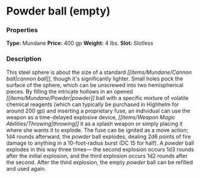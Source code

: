 ﻿---
Title: "Powder ball (empty)"
Type: "Mundane"
Price: "400 gp"
Weight: "4 lbs."
Slot: "Slotless"
Description: |
  "This steel sphere is about the size of a standard cannon ball, though it's significantly lighter. Small holes pock the surface of the sphere, which can be unscrewed into two hemispherical pieces. By filling the intricate hollows in an opened powder ball with a specific mixture of volatile chemical reagents (which can typically be purchased in Highhelm for around 200 gp) and inserting a proprietary fuse, an individual can use the weapon as a time-delayed explosive device, throwing it as a splash weapon or simply placing it where she wants it to explode. The fuse can be ignited as a move action; 1d4 rounds afterward, the powder ball explodes, dealing 2d6 points of fire damage to anything in a 10-foot-radius burst (DC 15 for half). A powder ball explodes in this way three times— the second explosion occurs 1d3 rounds after the initial explosion, and the third explosion occurs 1d2 rounds after the second. After the third explosion, the empty powder ball can be refilled and used again."
Sources: "['Castles of the Inner Sea']"
---

# Powder ball (empty)

### Properties

**Type:** Mundane **Price:** 400 gp **Weight:** 4 lbs. **Slot:** Slotless

### Description

This steel sphere is about the size of a standard _[[items/Mundane/Cannon ball|cannon ball]]_, though it's significantly lighter. Small holes pock the surface of the sphere, which can be unscrewed into two hemispherical pieces. By filling the intricate hollows in an opened _[[items/Mundane/Powder|powder]]_ ball with a specific mixture of volatile chemical reagents (which can typically be purchased in Highhelm for around 200 gp) and inserting a proprietary fuse, an individual can use the weapon as a time-delayed explosive device, _[[items/Weapon Magic Abilities/Throwing|throwing]]_ it as a splash weapon or simply placing it where she wants it to explode. The fuse can be ignited as a move action; 1d4 rounds afterward, the _powder_ ball explodes, dealing 2d6 points of fire damage to anything in a 10-foot-radius burst (DC 15 for half). A _powder_ ball explodes in this way three times— the second explosion occurs 1d3 rounds after the initial explosion, and the third explosion occurs 1d2 rounds after the second. After the third explosion, the empty _powder_ ball can be refilled and used again.

